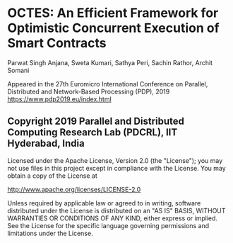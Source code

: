 # OCTES: An Efficient Framework for Optimistic Concurrent Execution of Smart Contracts
  Parwat Singh Anjana, Sweta Kumari, Sathya Peri, Sachin Rathor, Archit Somani

  Appeared in the 27th Euromicro International Conference on Parallel, Distributed and Network-Based Processing (PDP), 2019 https://www.pdp2019.eu/index.html

## Copyright 2019 Parallel and Distributed Computing Research Lab (PDCRL), IIT Hyderabad, India
  Licensed under the Apache License, Version 2.0 (the "License"); you may not use files in this project except in
  compliance with the License. You may obtain a copy of the License at

   http://www.apache.org/licenses/LICENSE-2.0

  Unless required by applicable law or agreed to in writing, software distributed under the License is distributed on an 
  "AS IS" BASIS, WITHOUT WARRANTIES OR CONDITIONS OF ANY KIND, either express or implied. See the License for the specific 
  language governing permissions and limitations under the License.
